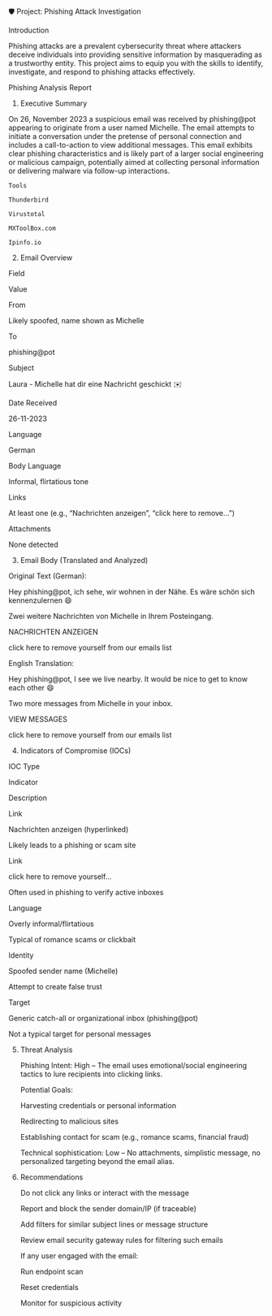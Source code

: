 🛡 Project: Phishing Attack Investigation 

Introduction 

Phishing attacks are a prevalent cybersecurity threat where attackers deceive individuals into providing sensitive information by masquerading as a trustworthy entity. This project aims to equip you with the skills to identify, investigate, and respond to phishing attacks effectively.  

 Phishing Analysis Report 

1. Executive Summary 

On 26, November 2023 a suspicious email was received by phishing@pot appearing to originate from a user named Michelle. The email attempts to initiate a conversation under the pretense of personal connection and includes a call-to-action to view additional messages. This email exhibits clear phishing characteristics and is likely part of a larger social engineering or malicious campaign, potentially aimed at collecting personal information or delivering malware via follow-up interactions. 

    Tools  

    Thunderbird  

    Virustotal  

    MXToolBox.com 

    Ipinfo.io 

2. Email Overview 

Field 
	

Value 

From 
	

Likely spoofed, name shown as Michelle 

To 
	

phishing@pot 

Subject 
	

Laura - Michelle hat dir eine Nachricht geschickt ✉️ 

Date Received 
	

26-11-2023 

Language 
	

German 

Body Language 
	

Informal, flirtatious tone 

Links 
	

At least one (e.g., “Nachrichten anzeigen”, “click here to remove…”) 

Attachments 
	

None detected 

 

3. Email Body (Translated and Analyzed) 

Original Text (German): 

Hey phishing@pot, ich sehe, wir wohnen in der Nähe. Es wäre schön sich kennenzulernen 😄 

 Zwei weitere Nachrichten von Michelle in Ihrem Posteingang. 

 NACHRICHTEN ANZEIGEN 

 click here to remove yourself from our emails list 

English Translation: 

Hey phishing@pot, I see we live nearby. It would be nice to get to know each other 😄 

 Two more messages from Michelle in your inbox. 

 VIEW MESSAGES 

 click here to remove yourself from our emails list 

 

4. Indicators of Compromise (IOCs) 

IOC Type 
	

Indicator 
	

Description 

Link 
	

Nachrichten anzeigen (hyperlinked) 
	

Likely leads to a phishing or scam site 

Link 
	

click here to remove yourself... 
	

Often used in phishing to verify active inboxes 

Language 
	

Overly informal/flirtatious 
	

Typical of romance scams or clickbait 

Identity 
	

Spoofed sender name (Michelle) 
	

Attempt to create false trust 

Target 
	

Generic catch-all or organizational inbox (phishing@pot) 
	

Not a typical target for personal messages 

 

5. Threat Analysis 

    Phishing Intent: High – The email uses emotional/social engineering tactics to lure recipients into clicking links. 

    Potential Goals: 

    Harvesting credentials or personal information 

    Redirecting to malicious sites 

    Establishing contact for scam (e.g., romance scams, financial fraud) 

    Technical sophistication: Low – No attachments, simplistic message, no personalized targeting beyond the email alias. 

 

6. Recommendations 

    Do not click any links or interact with the message 

    Report and block the sender domain/IP (if traceable) 

    Add filters for similar subject lines or message structure 

    Review email security gateway rules for filtering such emails 

    If any user engaged with the email: 

    Run endpoint scan 

    Reset credentials 

    Monitor for suspicious activity 

 

 
